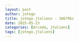 ```yaml
---
layout: post
author: jotego
title: jotego.jtaliens - 18679bc
date: 2025-05-23
categories: [Arcade, jtaliens]
tags: [jotego.jtaliens]
---
```


